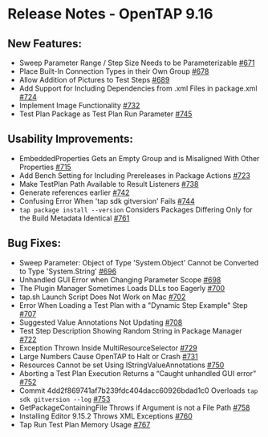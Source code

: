 Release Notes  - OpenTAP 9.16
=============

New Features:
-------

- Sweep Parameter Range / Step Size Needs to be Parameterizable [#671](https://gitlab.com/OpenTAP/opentap/issues/671)
- Place Built-In Connection Types in their Own Group [#678](https://gitlab.com/OpenTAP/opentap/issues/678)
- Allow Addition of Pictures to Test Steps [#689](https://gitlab.com/OpenTAP/opentap/issues/689)
- Add Support for Including Dependencies from .xml Files in package.xml [#724](https://gitlab.com/OpenTAP/opentap/issues/724)
- Implement Image Functionality [#732](https://gitlab.com/OpenTAP/opentap/issues/732)
- Test Plan Package as Test Plan Run Parameter [#745](https://gitlab.com/OpenTAP/opentap/issues/745)


Usability Improvements: 
-------

- EmbeddedProperties Gets an Empty Group and is Misaligned With Other Properties [#715](https://gitlab.com/OpenTAP/opentap/issues/715)
- Add Bench Setting for Including Prereleases in Package Actions [#723](https://gitlab.com/OpenTAP/opentap/issues/723)
- Make TestPlan Path Available to Result Listeners [#738](https://gitlab.com/OpenTAP/opentap/issues/738)
- Generate <OpenTapPackageReference> references earlier [#742](https://gitlab.com/OpenTAP/opentap/issues/742)
- Confusing Error When 'tap sdk gitversion' Fails [#744](https://gitlab.com/OpenTAP/opentap/issues/744)
- `tap package install --version` Considers Packages Differing Only for the Build Metadata Identical [#761](https://gitlab.com/OpenTAP/opentap/issues/761)


Bug Fixes: 
-------

- Sweep Parameter: Object of Type 'System.Object' Cannot be Converted to Type 'System.String' [#696](https://gitlab.com/OpenTAP/opentap/issues/696)
- Unhandled GUI Error when Changing Parameter Scope [#698](https://gitlab.com/OpenTAP/opentap/issues/698)
- The Plugin Manager Sometimes Loads DLLs too Eagerly [#700](https://gitlab.com/OpenTAP/opentap/issues/700)
- tap.sh Launch Script Does Not Work on Mac [#702](https://gitlab.com/OpenTAP/opentap/issues/702)
- Error When Loading a Test Plan with a "Dynamic Step Example" Step [#707](https://gitlab.com/OpenTAP/opentap/issues/707)
- Suggested Value Annotations Not Updating [#708](https://gitlab.com/OpenTAP/opentap/issues/708)
- Test Step Description Showing Random String in Package Manager [#722](https://gitlab.com/OpenTAP/opentap/issues/722)
- Exception Thrown Inside MultiResourceSelector [#729](https://gitlab.com/OpenTAP/opentap/issues/729)
- Large Numbers Cause OpenTAP to Halt or Crash [#731](https://gitlab.com/OpenTAP/opentap/issues/731)
- Resources Cannot be set Using IStringValueAnnotations [#750](https://gitlab.com/OpenTAP/opentap/issues/750)
- Aborting a Test Plan Execution Returns a “Caught unhandled GUI error” [#752](https://gitlab.com/OpenTAP/opentap/issues/752)
- Commit 4dd2f869741af7b239fdc404dacc60926bdad1c0 Overloads `tap sdk gitversion --log` [#753](https://gitlab.com/OpenTAP/opentap/issues/753)
- GetPackageContainingFile Throws if Argument is not a File Path [#758](https://gitlab.com/OpenTAP/opentap/issues/758)
- Installing Editor 9.15.2 Throws XML Exceptions [#760](https://gitlab.com/OpenTAP/opentap/issues/760)
- Tap Run Test Plan Memory Usage [#767](https://gitlab.com/OpenTAP/opentap/issues/767)

